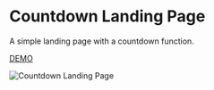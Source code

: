 # Countdown Landing Page

A simple landing page with a countdown function.

[DEMO](https://vigorous-ritchie-be4f65.netlify.app/)

![Countdown Landing Page](https://res.cloudinary.com/coffmanjrp-dev/image/upload/v1642892827/coffmanjrp.io/js_countdown_landing_page_a4f910618f.png)

